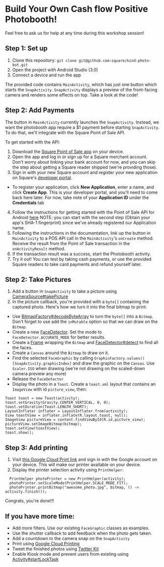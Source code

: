 # Build Your Own Cash flow Positive Photobooth!

Feel free to ask us for help at any time during this workshop session! 

## Step 1: Set up

1. Clone this repository: `git clone git@github.com:square/kind-photo-bot.git` 
2. Open the project with Android Studio (3.0)
3. Connect a device and run the app

The provided code contains `MainActivity`, which has just one button which starts the `SnapActivity`. `SnapActivity` displays a preview of the front-facing camera and renders some effects on top. Take a look at the code!

## Step 2: Add Payments

The button in `MainActivity` currently launches the `SnapActivity`. Instead, we want the photobooth app require a $1 payment before starting `SnapActivity`. To do that, we'll integrate with the Square Point of Sale API.

To get started with the API:

1. Download the [Square Point of Sale app](https://play.google.com/store/apps/details?id=com.squareup) on your device.
2. Open the app and log in or sign up for a Square merchant account. Don't worry about linking your bank account for now, and you can skip the step about getting a Square reader shipped (we're providing those).
3. Sign in with your new Square account and register your new application on Square's [developer portal](https://connect.squareup.com/apps). 
  * To register your application, click **New Application**, enter a name, and click **Create App**. This is your developer portal, and you'll need to come back here later. For now, take note of your **Application ID** under the **Credentials** tab
4. Follow the instructions for getting started with the Point of Sale API for Android [here](https://docs.connect.squareup.com/articles/point-of-sale-api-android) NOTE: you can start with the second step (Obtain your app's SHA-1 fingerprint) since we've already registered our Application name.
5. Following the instructions in the documentation, link up the button in `MainActivity` to a POS API call in the `MainActivity`'s `onCreate` method. Receive the result from the Point of Sale transaction in the `onActivityResult` method.
6. If the transaction result was a success, start the Photobooth activity.
7. Try it out! You can test by taking cash payments, or use the provided Square readers to take card payments and refund yourself later.

## Step 2: Take Pictures

1. Add a button in `SnapActivity` to take a picture using <a href="https://developers.google.com/android/reference/com/google/android/gms/vision/CameraSource.html#takePicture(com.google.android.gms.vision.CameraSource.ShutterCallback, com.google.android.gms.vision.CameraSource.PictureCallback)">CameraSource#takePicture</a>
2. In the picture callback, you're provided with a `byte[]` containing the captured photo. Here's how we turn it into the final bitmap to print.
  * Use <a href="https://developer.android.com/reference/android/graphics/BitmapFactory.html#decodeByteArray(byte[], int, int, android.graphics.BitmapFactory.Options)">BitmapFactory#decodeByteArray</a> to turn the `byte[]` into a `Bitmap`. Don't forget to use add the `inMutable` option so that we can draw on the `Bitmap`. 
  * Create a new <a href="https://developers.google.com/android/reference/com/google/android/gms/vision/face/FaceDetector">FaceDetector</a>. Set the mode to `FaceDetector.ACCURATE_MODE` for better results. 
  * Create a <a href="https://developers.google.com/android/reference/com/google/android/gms/vision/Frame">Frame</a> wrapping the `Bitmap` and <a href="https://developers.google.com/android/reference/com/google/android/gms/vision/face/FaceDetector.html#detect(com.google.android.gms.vision.Frame)">FaceDetector#detect</a> to find all the faces. 
  * Create a `Canvas` around the `Bitmap` to draw on it. 
  * Find the selected `FaceGraphic` by calling `GraphicFactory.values()[SnapActivity.graphicIndex]` and draw the graphic on the `Canvas`. Use `Scaler.ISO` when drawing (we're not drawing on the scaled-down camera preview any more)
  * Release the `FaceDetector`
  * Display the photo in a `Toast`. Create a `toast.xml` layout that contains an `ImageView` with id `picture_view`, then:

  ```
Toast toast = new Toast(activity);
toast.setGravity(Gravity.CENTER_VERTICAL, 0, 0);
toast.setDuration(Toast.LENGTH_SHORT);
LayoutInflater inflater = LayoutInflater.from(activity);
View toastView = inflater.inflate(R.layout.toast, null);
ImageView pictureView = content.findViewById(R.id.picture_view);
pictureView.setImageBitmap(bitmap);
toast.setView(toastView);
toast.show();

  ```

## Step 3: Add printing

1. Visit [this Google Cloud Print link](https://www.google.com/cloudprint/addpublicprinter.html?printerid=e2289732-f1e8-7440-c1ce-1a6eb16882c3&key=783088520) and sign in with the Google account on your device. This will make our printer available on your device.
2. Display the printer selection activity using `PrintHelper`:
```
  PrintHelper photoPrinter = new PrintHelper(activity);
  photoPrinter.setScaleMode(PrintHelper.SCALE_MODE_FIT);
  photoPrinter.printBitmap("awesome_photo.jpg", bitmap, () -> activity.finish());
```

Congrats, you're done!!!

## If you have more time:

* Add more filters. Use our existing `FaceGraphic` classes as examples.
* Use the shutter callback to add feedback when the photo gets taken.
* Add a countdown to the camera snap on the `SnapActivity`
* Print using [Google Cloud Printing](https://developers.google.com/cloud-print/docs/appInterfaces) 
* Tweet the finished photos using [Twitter Kit](https://dev.twitter.com/twitterkit/android/overview)
* Enable Kiosk mode and prevent users from existing using <a href="https://developer.android.com/reference/android/app/Activity.html#startLockTask()">Activity#startLockTask</a>

